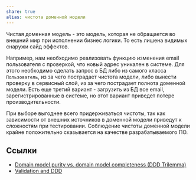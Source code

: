 ```yaml
---
share: true
alias: чистота доменной модели
---
```



Чистая доменная модель - это модель, которая не обращается во внешний мир при исполнении бизнес логики. То есть лишена видимых снаружи сайд эффектов.

Например, нам необходимо реализовать функцию изменения email пользователя с проверкой, что новый адрес уникален в системе. Для этого необходимо сделать запрос в БД либо из самого класса `Пользователь`, из за чего пострадает чистота модели, либо вынести проверку в сервисный слой, из за чего пострадает полнота доменной модели. Есть еще третий вариант - загрузить из БД все email, зарегистрированные в системе, но этот вариант приведет потере производительности.

При выборе выгоднее всего придерживаться чистоты, так как зависимости от внешних источников в доменной модели приведут к сложностям при тестировании.
Соблюдение чистоты доменной модели крайне положительно сказывается на качестве разрабатываемого ПО.

## Ссылки
- [Domain model purity vs. domain model completeness (DDD Trilemma)](https://enterprisecraftsmanship.com/posts/domain-model-purity-completeness/)
- [Validation and DDD](https://enterprisecraftsmanship.com/posts/validation-and-ddd/)
